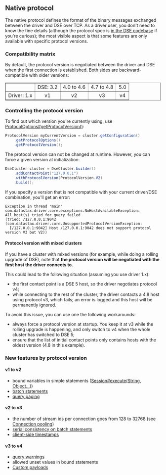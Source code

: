 ## Native protocol

The native protocol defines the format of the binary messages exchanged
between the driver and DSE over TCP. As a driver user, you don't
need to know the fine details (although the protocol spec is [in the
DSE codebase][native_spec] if you're curious); the most visible
aspect is that some features are only available with specific protocol
versions.

[native_spec]: https://github.com/apache/cassandra/tree/trunk/doc

### Compatibility matrix

By default, the protocol version is negotiated between the driver and
DSE when the first connection is established. Both sides are
backward-compatible with older versions:

<table border="1" style="text-align:center; width:100%;margin-bottom:1em;">
<tr><td>&nbsp;</td><td>DSE: 3.2</td><td>4.0 to 4.6</td><td>4.7 to 4.8</td><td>5.0</td></tr>
<tr><td>Driver: 1.x</td> <td>v1</td> <td>v2</td>  <td>v3</td> <td>v4</td> </tr>
</table>

### Controlling the protocol version

To find out which version you're currently using, use
[ProtocolOptions#getProtocolVersion()][gpv]:

```java
ProtocolVersion myCurrentVersion = cluster.getConfiguration()
    .getProtocolOptions()
    .getProtocolVersion();
```

The protocol version can not be changed at runtime. However, you can
force a given version at initialization:

```java
DseCluster cluster = DseCluster.builder()
    .addContactPoint("127.0.0.1")
    .withProtocolVersion(ProtocolVersion.V2)
    .build();
```

If you specify a version that is not compatible with your current
driver/DSE combination, you'll get an error:

```
Exception in thread "main" com.datastax.driver.core.exceptions.NoHostAvailableException:
All host(s) tried for query failed
(tried: /127.0.0.1:9042 (com.datastax.driver.core.UnsupportedProtocolVersionException:
  [/127.0.0.1:9042] Host /127.0.0.1:9042 does not support protocol version V3 but V2))
```

[gpv]: http://docs.datastax.com/en/drivers/java/3.0/com/datastax/driver/core/ProtocolOptions.html#getProtocolVersion--

#### Protocol version with mixed clusters

If you have a cluster with mixed versions (for example, while doing a
rolling upgrade of DSE), note that **the protocol version will be
negotiated with the first host the driver connects to**.

This could lead to the following situation (assuming you use driver 1.x):

* the first contact point is a DSE 5 host, so the driver negotiates
  protocol v4;
* while connecting to the rest of the cluster, the driver contacts a 4.8
  host using protocol v3, which fails; an error is logged and this host
  will be permanently ignored.

To avoid this issue, you can use one the following workarounds:

* always force a protocol version at startup. You keep it at v3 while
  the rolling upgrade is happening, and only switch to v4 when the whole
  cluster has switched to DSE 5;
* ensure that the list of initial contact points only contains hosts
  with the oldest version (4.8 in this example).


### New features by protocol version

#### v1 to v2

* bound variables in simple statements
  ([Session#execute(String, Object...)](http://docs.datastax.com/en/drivers/java/3.0/com/datastax/driver/core/Session.html#execute-java.lang.String-java.lang.Object...-))
* [batch statements](http://docs.datastax.com/en/drivers/java/3.0/com/datastax/driver/core/BatchStatement.html)
* [query paging](../paging/)

#### v2 to v3

* the number of stream ids per connection goes from 128 to 32768 (see
  [Connection pooling](../pooling/))
* [serial consistency on batch statements](http://docs.datastax.com/en/drivers/java/3.0/com/datastax/driver/core/BatchStatement.html#setSerialConsistencyLevel-com.datastax.driver.core.ConsistencyLevel-)
* [client-side timestamps](../query_timestamps/)

#### v3 to v4

* [query warnings](http://docs.datastax.com/en/drivers/java/3.0/com/datastax/driver/core/ExecutionInfo.html#getWarnings--)
* allowed unset values in bound statements
* [Custom payloads](../custom_payloads/)
